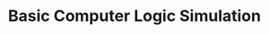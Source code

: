 ---
title: 'Basic Computer Logic Simulation'
description: 'This project is a simulation of basic computer logic gates and circuits. All the components are generalized to any bit size architecture.'
link: 'https://github.com/RomainPierre7/basic-computer-logic-simulation'
tags: ["Python", "Logic Gates", "Computer Architecture"]
---